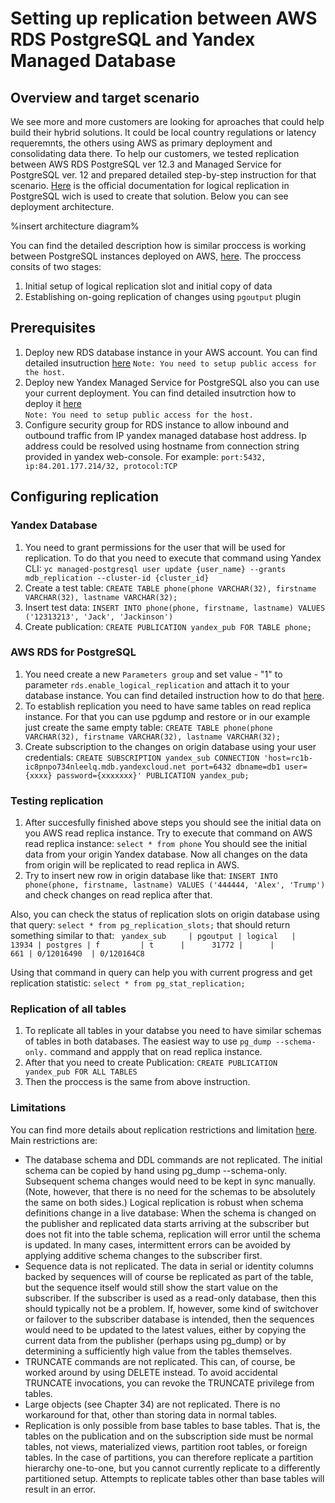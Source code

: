 # Setting up replication between AWS RDS PostgreSQL and Yandex Managed Database

## Overview and target scenario 
We see more and more customers are looking for aproaches that could help build their hybrid solutions. It could be local country regulations or latency requeremnts, the others using AWS as primary deployment and consolidating data there. To help our customers, we tested replication between AWS RDS PostgreSQL ver 12.3 and Managed Service for PostgreSQL ver. 12 and prepared detailed step-by-step instruction for that scenario. [Here](https://www.postgresql.org/docs/10/logical-replication.html) is the official documentation for logical replication in PostgreSQL wich is used to create that solution.  Below you can see deployment architecture. 

%insert architecture diagram%

You can find the detailed description how is similar proccess is working between PostgreSQL instances deployed on AWS, [here](https://aws.amazon.com/blogs/database/using-logical-replication-to-replicate-managed-amazon-rds-for-postgresql-and-amazon-aurora-to-self-managed-postgresql/). The proccess consits of two stages:
1. Initial setup of logical replication slot and initial copy of data
2. Establishing on-going replication of changes using `pgoutput` plugin  

## Prerequisites

1. Deploy new RDS database instance in your AWS account. You can find detailed insutruction [here](https://docs.aws.amazon.com/AmazonRDS/latest/UserGuide/CHAP_GettingStarted.CreatingConnecting.PostgreSQL.html) 
`Note: You need to setup public access for the host.`
2. Deploy new Yandex Managed Service for PostgreSQL also you can use your current deployment. You can find detailed insutrction how to deploy it [here](https://cloud.yandex.ru/docs/managed-postgresql/quickstart)  
`Note: You need to setup public access for the host.`
3. Configure security group for RDS instance to allow inbound and outbound traffic from IP yandex managed database host address. Ip address could be resolved using hostname from connection string provided in yandex web-console. For example: 
`port:5432, ip:84.201.177.214/32, protocol:TCP`

## Configuring replication

### Yandex Database
1. You need to grant permissions for the user that will be used for replication. To do that you need to execute that command using Yandex CLI:
`yc managed-postgresql user update {user_name} --grants mdb_replication --cluster-id {cluster_id}`
2. Create a test table:
`CREATE TABLE phone(phone VARCHAR(32), firstname VARCHAR(32), lastname VARCHAR(32);`
3. Insert test data:
`INSERT INTO phone(phone, firstname, lastname) VALUES ('12313213', 'Jack', 'Jackinson')`
4. Create publication:
`CREATE PUBLICATION yandex_pub FOR TABLE phone;`


### AWS RDS for PostgreSQL
1. You need create a new `Parameters group` and set value - "1" to parameter `rds.enable_logical_replication` and attach it to your database instance. You can find detailed instruction how to do that [here](https://docs.aws.amazon.com/AmazonRDS/latest/UserGuide/USER_WorkingWithParamGroups.html).
2. To establish replication you need to have same tables on read replica instance. For that you can use pgdump and restore or in our example just create the same empty table:
`CREATE TABLE phone(phone VARCHAR(32), firstname VARCHAR(32), lastname VARCHAR(32);`
3. Create subscription to the changes on origin database using your user credentials:
`СREATE SUBSCRIPTION yandex_sub CONNECTION 'host=rc1b-ic8pnpo734nleelq.mdb.yandexcloud.net port=6432 dbname=db1 user={xxxx} password={xxxxxxx}' PUBLICATION yandex_pub;`

### Testing replication
1. After succesfully finished above steps you should see the initial data on you AWS read replica instance. Try to execute that command on AWS read replica instance:
`select * from phone` You should see the initial data from your origin Yandex database. Now all changes on the data from origin will be replicated to read replica in AWS. 
2. Try to insert new row in origin database like that:
`INSERT INTO phone(phone, firstname, lastname) VALUES ('444444, 'Alex', 'Trump')` and check changes on read replica after that.

Also, you can check the status of replication slots on origin database using that query: `select * from pg_replication_slots;` that should return something similar to that: 
` yandex_sub     | pgoutput | logical   |  13934 | postgres | f         | t      |      31772 |      |          661 | 0/12016490  | 0/120164C8`

Using that command in query can help you with current progress and get replication statistic: `select * from pg_stat_replication;`

### Replication of all tables
1. To replicate all tables in your databse you need to have similar schemas of tables in both databases. The easiest way to use `pg_dump --schema-only.` command and appply that on read replica instance.  
2. After that you need to create Publication: `CREATE PUBLICATION yandex_pub FOR ALL TABLES`
3. Then the proccess is the same from above instruction. 

### Limitations
You can find more details about replication restrictions and limitation [here](https://www.postgresql.org/docs/10/logical-replication-restrictions.html). Main restrictions are:
* The database schema and DDL commands are not replicated. The initial schema can be copied by hand using pg_dump --schema-only. Subsequent schema changes would need to be kept in sync manually. (Note, however, that there is no need for the schemas to be absolutely the same on both sides.) Logical replication is robust when schema definitions change in a live database: When the schema is changed on the publisher and replicated data starts arriving at the subscriber but does not fit into the table schema, replication will error until the schema is updated. In many cases, intermittent errors can be avoided by applying additive schema changes to the subscriber first.
* Sequence data is not replicated. The data in serial or identity columns backed by sequences will of course be replicated as part of the table, but the sequence itself would still show the start value on the subscriber. If the subscriber is used as a read-only database, then this should typically not be a problem. If, however, some kind of switchover or failover to the subscriber database is intended, then the sequences would need to be updated to the latest values, either by copying the current data from the publisher (perhaps using pg_dump) or by determining a sufficiently high value from the tables themselves.
* TRUNCATE commands are not replicated. This can, of course, be worked around by using DELETE instead. To avoid accidental TRUNCATE invocations, you can revoke the TRUNCATE privilege from tables.
* Large objects (see Chapter 34) are not replicated. There is no workaround for that, other than storing data in normal tables.
* Replication is only possible from base tables to base tables. That is, the tables on the publication and on the subscription side must be normal tables, not views, materialized views, partition root tables, or foreign tables. In the case of partitions, you can therefore replicate a partition hierarchy one-to-one, but you cannot currently replicate to a differently partitioned setup. Attempts to replicate tables other than base tables will result in an error.

